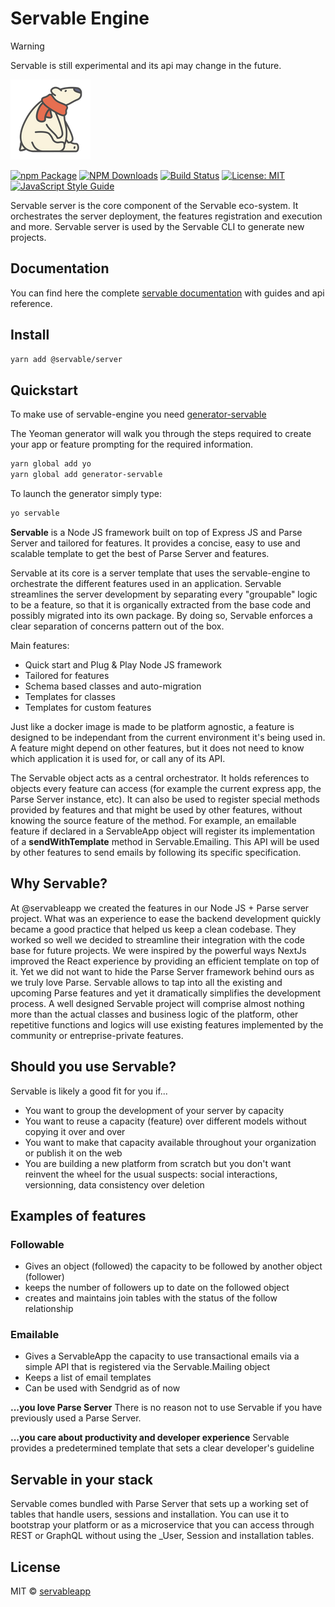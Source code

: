 # Servable Engine

> [!WARNING]
> Servable is still experimental and its api may change in the future.

![logo](/static/img/icon.png)

[![npm Package](https://img.shields.io/npm/v/servable-engine.svg?style=flat-square)](https://www.npmjs.org/package/servable-engine)
[![NPM Downloads](https://img.shields.io/npm/dm/servable-engine.svg)](https://npmjs.org/package/servable-engine)
[![Build Status](https://github.com/servableapp/servable-engine/actions/workflows/release.yml/badge.svg)](https://github.com/servableapp/servable-engine/actions/tests.yml)
[![License: MIT](https://img.shields.io/badge/License-MIT-yellow.svg)](https://opensource.org/licenses/MIT)
[![JavaScript Style Guide](https://img.shields.io/badge/code_style-standard-brightgreen.svg)](https://standardjs.com)

Servable server is the core component of the Servable eco-system.
It orchestrates the server deployment, the features registration and execution and more.
Servable server is used by the Servable CLI to generate new projects.

## Documentation
You can find here the complete [servable documentation](https://docs.servable.app/) with guides and api reference.

## Install
```bash
yarn add @servable/server
```


## Quickstart


To make use of servable-engine you need [generator-servable](https://github.com/servableapp/generator-servable)

The Yeoman generator will walk you through the steps required to create your app or feature prompting for the required information.

```bash
yarn global add yo
yarn global add generator-servable
```

To launch the generator simply type:

```bash
yo servable
```


**Servable** is a Node JS framework built on top of Express JS and Parse Server and tailored for features. It provides a concise, easy to use and scalable template to get the best of Parse Server and features.

Servable at its core is a server template that uses the servable-engine to orchestrate the different features used in an application. Servable streamlines the server development by separating every "groupable" logic to be a feature, so that it is organically extracted from the base code and possibly migrated into its own package. By doing so, Servable enforces a clear separation of concerns pattern out of the box.

Main features:
- Quick start and Plug & Play Node JS framework
- Tailored for features
- Schema based classes and auto-migration
- Templates for classes
- Templates for custom features


Just like a docker image is made to be platform agnostic, a feature is designed to be independant from the current environment it's being used in. A feature might depend on other features, but it does not need to know which application it is used for, or call any of its API.

The Servable object acts as a central orchestrator. It holds references to objects every feature can access (for example the current express app, the Parse Server instance, etc). It can also be used to register special methods provided by features and that might be used by other features, without knowing the source feature of the method. For example, an emailable feature if declared in a ServableApp object will register its implementation of a **sendWithTemplate** method in Servable.Emailing. This API will be used by other features to send emails by following its specific specification.

## Why Servable?
At @servableapp we created the features in our Node JS + Parse server project. What was an experience to ease the backend development quickly became a good practice that helped us keep a clean codebase. They worked so well we decided to streamline their integration with the code base for future projects. We were inspired by the powerful ways NextJs improved the React experience by providing an efficient template on top of it. Yet we did not want to hide the Parse Server framework behind ours as we truly love Parse. Servable allows to tap into all the existing and upcoming Parse features and yet it dramatically simplifies the development process. A well designed Servable project will comprise almost nothing more than the actual classes and business logic of the platform, other repetitive functions and logics will use existing features implemented by the community or entreprise-private features.

## Should you use Servable?
Servable is likely a good fit for you if...

- You want to group the development of your server by capacity
- You want to reuse a capacity (feature) over different models without copying it over and over
- You want to make that capacity available throughout your organization or publish it on the web
- You are building a new platform from scratch but you don't want reinvent the wheel for the usual suspects: social interactions, versionning, data consistency over deletion

## Examples of features
### Followable
- Gives an object (followed) the capacity to be followed by another object (follower)
- keeps the number of followers up to date on the followed object
- creates and maintains join tables with the status of the follow relationship

### Emailable
- Gives a ServableApp the capacity to use transactional emails via a simple API that is registered via the Servable.Mailing object
- Keeps a list of email templates
- Can be used with Sendgrid as of now


**...you love Parse Server**
There is no reason not to use Servable if you have previously used a Parse Server.

**...you care about productivity and developer experience**
Servable provides a predetermined template that sets a clear developer's guideline

## Servable in your stack
Servable comes bundled with Parse Server that sets up a working set of tables that handle users, sessions and installation. You can use it to bootstrap your platform or as a microservice that you can access through REST or GraphQL without using the _User, Session and installation tables.


## License

MIT © [servableapp](https://github.com/servableapp)
